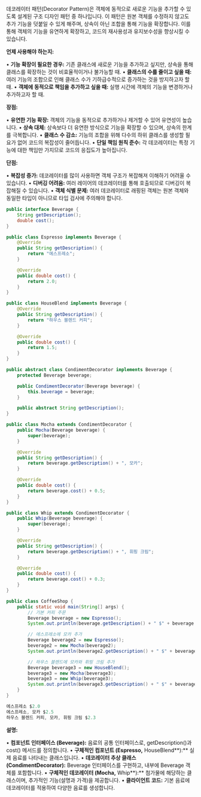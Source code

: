 데코레이터 패턴(Decorator Pattern)은 객체에 동적으로 새로운 기능을 추가할 수 있도록 설계된 구조 디자인 패턴 중 하나입니다. 이 패턴은 원본 객체를 수정하지 않고도 추가 기능을 덧붙일 수 있게 해주며, 상속이 아닌 조합을 통해 기능을 확장합니다. 이를 통해 객체의 기능을 유연하게 확장하고, 코드의 재사용성과 유지보수성을 향상시킬 수 있습니다.

  
**언제 사용해야 하는지:**

• **기능 확장이 필요한 경우:** 기존 클래스에 새로운 기능을 추가하고 싶지만, 상속을 통해 클래스를 확장하는 것이 비효율적이거나 불가능할 때.
• **클래스의 수를 줄이고 싶을 때:** 여러 기능의 조합으로 인해 클래스 수가 기하급수적으로 증가하는 것을 방지하고자 할 때.
• **객체에 동적으로 책임을 추가하고 싶을 때:** 실행 시간에 객체의 기능을 변경하거나 추가하고자 할 때.


**장점:**

• **유연한 기능 확장:** 객체의 기능을 동적으로 추가하거나 제거할 수 있어 유연성이 높습니다.
• **상속 대체:** 상속보다 더 유연한 방식으로 기능을 확장할 수 있으며, 상속의 한계를 극복합니다.
• **클래스 수 감소:** 기능의 조합을 위해 다수의 하위 클래스를 생성할 필요가 없어 코드의 복잡성이 줄어듭니다.
• **단일 책임 원칙 준수:** 각 데코레이터는 특정 기능에 대한 책임만 가지므로 코드의 응집도가 높아집니다.

  
**단점:**

• **복잡성 증가:** 데코레이터를 많이 사용하면 객체 구조가 복잡해져 이해하기 어려울 수 있습니다.
• **디버깅 어려움:** 여러 레이어의 데코레이터를 통해 호출되므로 디버깅이 복잡해질 수 있습니다.
• **객체 식별 문제:** 여러 데코레이터로 래핑된 객체는 원본 객체와 동일한 타입이 아니므로 타입 검사에 주의해야 합니다.

```java
public interface Beverage {
    String getDescription();
    double cost();
}
```

```java
public class Espresso implements Beverage {
    @Override
    public String getDescription() {
        return "에스프레소";
    }

    @Override
    public double cost() {
        return 2.0;
    }
}

public class HouseBlend implements Beverage {
    @Override
    public String getDescription() {
        return "하우스 블렌드 커피";
    }

    @Override
    public double cost() {
        return 1.5;
    }
}
```

```java
public abstract class CondimentDecorator implements Beverage {
    protected Beverage beverage;

    public CondimentDecorator(Beverage beverage) {
        this.beverage = beverage;
    }

    public abstract String getDescription();
}
```

```java
public class Mocha extends CondimentDecorator {
    public Mocha(Beverage beverage) {
        super(beverage);
    }

    @Override
    public String getDescription() {
        return beverage.getDescription() + ", 모카";
    }

    @Override
    public double cost() {
        return beverage.cost() + 0.5;
    }
}

public class Whip extends CondimentDecorator {
    public Whip(Beverage beverage) {
        super(beverage);
    }

    @Override
    public String getDescription() {
        return beverage.getDescription() + ", 휘핑 크림";
    }

    @Override
    public double cost() {
        return beverage.cost() + 0.3;
    }
}
```

```java
public class CoffeeShop {
    public static void main(String[] args) {
        // 기본 커피 주문
        Beverage beverage = new Espresso();
        System.out.println(beverage.getDescription() + " $" + beverage.cost());

        // 에스프레소에 모카 추가
        Beverage beverage2 = new Espresso();
        beverage2 = new Mocha(beverage2);
        System.out.println(beverage2.getDescription() + " $" + beverage2.cost());

        // 하우스 블렌드에 모카와 휘핑 크림 추가
        Beverage beverage3 = new HouseBlend();
        beverage3 = new Mocha(beverage3);
        beverage3 = new Whip(beverage3);
        System.out.println(beverage3.getDescription() + " $" + beverage3.cost());
    }
}
```

```java
에스프레소 $2.0
에스프레소, 모카 $2.5
하우스 블렌드 커피, 모카, 휘핑 크림 $2.3
```

**설명:**

• **컴포넌트 인터페이스 (**Beverage**):** 음료의 공통 인터페이스로, getDescription()과 cost() 메서드를 정의합니다.
• **구체적인 컴포넌트 (**Espresso**,** HouseBlend**):** 실제 음료를 나타내는 클래스입니다.
• **데코레이터 추상 클래스 (**CondimentDecorator**):** Beverage 인터페이스를 구현하고, 내부에 Beverage 객체를 포함합니다.
• **구체적인 데코레이터 (**Mocha**,** Whip**):** 첨가물에 해당하는 클래스이며, 추가적인 기능(설명과 가격)을 제공합니다.
• **클라이언트 코드:** 기본 음료에 데코레이터를 적용하여 다양한 음료를 생성합니다.